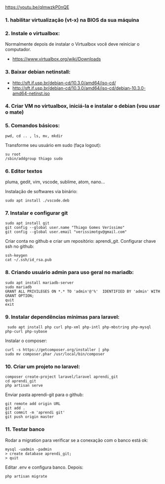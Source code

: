 https://youtu.be/qImwzkP0nQE

### 1.  habilitar virtualização (vt-x) na BIOS da sua máquina

### 2. Instale o virtualbox: 
Normalmente depois de instalar o Virtualbox você deve reiniciar o computador.

 - https://www.virtualbox.org/wiki/Downloads

### 3. Baixar debian netinstall:

 - http://sft.if.usp.br/debian-cd/10.3.0/amd64/iso-cd/
 - http://sft.if.usp.br/debian-cd/10.3.0/amd64/iso-cd/debian-10.3.0-amd64-netinst.iso

### 4. Criar VM no virtualbox, iniciá-la e instalar o debian (vou usar o mate)

### 5. Comandos básicos:

    pwd, cd .. , ls, mv, mkdir

Transforme seu usuário em sudo (faça logout):

    su root
    /sbin/addgroup thiago sudo

###  6. Editor textos
pluma, gedit, vim, vscode, sublime, atom, nano...

Instalação de softwares via binário:

    sudo apt install ./vscode.deb

### 7. Instalar e configurar git

    sudo apt install git
    git config --global user.name "Thiago Gomes Veríssimo"
    git config --global user.email "verissimotgv@gmail.com"

Criar conta no github e criar um repositório: aprendi_git.
Configurar chave ssh no github:

    ssh-keygen
    cat ~/.ssh/id_rsa.pub

###  8. Criando usuário admin para uso geral no mariadb:

    sudo apt install mariadb-server
    sudo mariadb
    GRANT ALL PRIVILEGES ON *.* TO 'admin'@'%'  IDENTIFIED BY 'admin' WITH GRANT OPTION;
    quit
    exit

### 9. Instalar dependências mínimas para laravel:

     sudo apt install php curl php-xml php-intl php-mbstring php-mysql php-curl php-sybase

Instalar o composer:

    curl -s https://getcomposer.org/installer | php
    sudo mv composer.phar /usr/local/bin/composer

###  10. Criar um projeto no laravel:

    composer create-project laravel/laravel aprendi_git
    cd aprendi_git
    php artisan serve

Enviar pasta aprendi-git para o github:

    git remote add origin URL 
    git add .
    git commit -m 'aprendi git'
    git push origin master

### 11. Testar banco

Rodar a migration para verificar se a conexação com o banco está ok:

    mysql -uadmin -padmin
    > create database aprendi_git;
    > quit

Editar .env e configura banco. Depois:

    php artisan migrate

